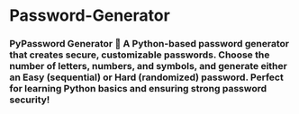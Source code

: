 # Password-Generator
### PyPassword Generator 🔐  A Python-based password generator that creates secure, customizable passwords. Choose the number of letters, numbers, and symbols, and generate either an **Easy** (sequential) or **Hard** (randomized) password. Perfect for learning Python basics and ensuring strong password security!
